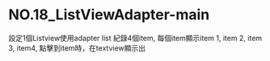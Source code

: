 # NO.18_ListViewAdapter-main
 設定1個Listview使用adapter list 紀錄4個item, 每個item顯示item 1, item 2, item 3, item4,  點擊到item時，在textview顯示出
